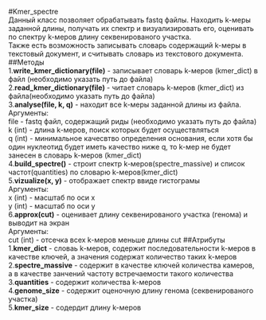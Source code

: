 #Kmer_spectre    
Данный класс позволяет обрабатывать fastq файлы. Находить k-меры заданной длины, получать их спектр и визуализировать его, оценивать по спектру k-меров длину секвенированого участка.  
Также есть возможность записывать словарь содержащий k-меры в текстовый документ, и считывать словарь из текстового документа.
##Методы  
1.**write_kmer_dictionary(file)** - записывает словарь k-меров (kmer_dict) в файл
(необходимо указать путь до файла)  
2.**read_kmer_dictionary(file)** - читает словарь k-меров (kmer_dict) из файла(необходимо указать путь до файла)  
3.**analyse(file, k, q)** - находит все k-меры заданной длины из файла.  
Аргументы:  
file - fastq файл, содержащий риды (необходимо указать путь до файла)  
k (int) - длина k-меров, поиск которых будет осуществляться  
q (int) - минимальное качесвтво определения основания, если хотя бы один нуклеотид будет иметь качество ниже q, то k-мер не будет занесен в словарь k-меров (kmer_dict)  
4.**build_spectre()** - строит спектр k-меров(spectre_massive) и список частот(quantities) по словарю k-меров(kmer_dict)  
5.**vizualize(x, y)** - отображает спектр ввиде гистограмы  
Аргументы:  
x (int) - масштаб по оси x  
y (int) - масштаб по оси y  
6.**approx(cut)** - оценивает длину секвенированого участка (генома) и выводит на экран  
Аргументы:  
cut (int) - отсечка всех k-меров меньше длины cut
##Атрибуты  
1.**kmer_dict** - словаь k-меров, содержит последовательности k-меров в качестве ключей, а значения содержат количество таких k-меров  
2.**spectre_massive** - содержит в качестве ключей количества камеров, а в качестве занчений частоту встречаемости такого количества  
3.**quantities** - содержит количества k-меров  
4.**genome_size** - содержит оценочную длину генома (секвенированого участка)  
5.**kmer_size** - содердит длину k-меров
